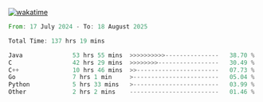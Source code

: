 [![wakatime](https://wakatime.com/badge/user/5970ac98-85fb-4bfd-a7d8-142e7d5bd274.svg)](https://wakatime.com/@5970ac98-85fb-4bfd-a7d8-142e7d5bd274)

<!--START_SECTION:waka-->

```rust
From: 17 July 2024 - To: 18 August 2025

Total Time: 137 hrs 19 mins

Java              53 hrs 55 mins  >>>>>>>>>>---------------   38.70 %
C                 42 hrs 29 mins  >>>>>>>>-----------------   30.49 %
C++               10 hrs 46 mins  >>-----------------------   07.73 %
Go                7 hrs 1 min     >------------------------   05.04 %
Python            5 hrs 33 mins   >------------------------   03.99 %
Other             2 hrs 2 mins    -------------------------   01.46 %
```

<!--END_SECTION:waka-->
